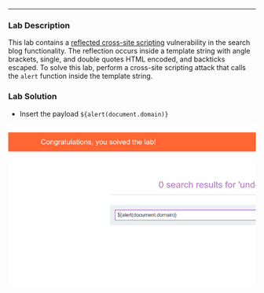 ----

### Lab Description

This lab contains a [reflected cross-site scripting](https://portswigger.net/web-security/cross-site-scripting/reflected) vulnerability in the search blog functionality. The reflection occurs inside a template string with angle brackets, single, and double quotes HTML encoded, and backticks escaped. To solve this lab, perform a cross-site scripting attack that calls the `alert` function inside the template string.


### Lab Solution

- Insert the payload `${alert(document.domain)}` 

![](/static/img/Pasted_image_20230620225940.png)